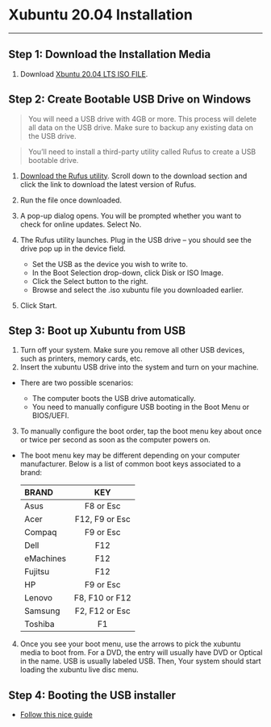 # Xubuntu 20.04 Installation 

------------------------------------------------------

##  Step 1: Download the Installation Media 

1. Download [Xbuntu 20.04 LTS ISO FILE](https://xubuntu.org/download/).

## Step 2: Create Bootable USB Drive on Windows

> You will need a USB drive with 4GB or more. This process will delete all data on the USB drive. Make sure to backup any existing data on the USB drive.

> You’ll need to install a third-party utility called Rufus to create a USB bootable drive.

1. [Download the Rufus utility](https://rufus.ie/en/). Scroll down to the download section and click the link to download the latest version of Rufus.
2. Run the file once downloaded.
3. A pop-up dialog opens. You will be prompted whether you want to check for online updates. Select No.
4. The Rufus utility launches. Plug in the USB drive – you should see the drive pop up in the device field.
    
    + Set the USB as the device you wish to write to.
    + In the Boot Selection drop-down, click Disk or ISO Image.
    + Click the Select button to the right.
    + Browse and select the .iso xubuntu file you downloaded earlier.

5. Click Start.

## Step 3:  Boot up Xubuntu from USB

1. Turn off your system. Make sure you remove all other USB devices, such as printers, memory cards, etc.
2. Insert the xubuntu USB drive into the system and turn on your machine.

* There are two possible scenarios:

    + The computer boots the USB drive automatically.
    + You need to manually configure USB booting in the Boot Menu or BIOS/UEFI.

3.  To manually configure the boot order, tap the boot menu key about once or twice per second as soon as the computer powers on.

* The boot menu key may be different depending on your computer manufacturer. Below is a list of common boot keys associated to a brand:

    | BRAND     |   KEY             |
    | :-------- | :---------------: | 
    |Asus       |	F8 or Esc       |
    |Acer       |	F12, F9 or Esc  |
    |Compaq     |	F9 or Esc       |
    |Dell       |	F12             |
    |eMachines  |	F12             |
    |Fujitsu    |	F12             |
    |HP         |	F9 or Esc       |
    |Lenovo     |	F8, F10 or F12  |
    |Samsung    |	F2, F12 or Esc  |
    |Toshiba    |	F1              |

4. Once you see your boot menu, use the arrows to pick the xubuntu media to boot from. For a DVD, the entry will usually have DVD or Optical in the name. USB is usually labeled USB. Then, Your system should start loading the xubuntu live disc menu.

## Step 4: Booting the USB installer

* [Follow this nice guide](https://www.lifewire.com/guide-to-installing-xubuntu-linux-2202075)




